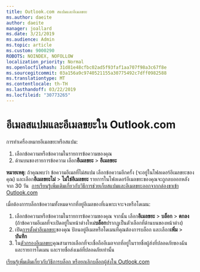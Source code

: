 ```yaml
---
title: Outlook.com สแปมและอีเมลขยะ
ms.author: daeite
author: daeite
manager: joallard
ms.date: 3/21/2019
ms.audience: Admin
ms.topic: article
ms.custom: 9000290
ROBOTS: NOINDEX, NOFOLLOW
localization_priority: Normal
ms.openlocfilehash: 31d81e48cfbc02ad5f93faf1aa707f98a3c67f8e
ms.sourcegitcommit: 03a156a9c9740521155a30775492c7dff0982588
ms.translationtype: MT
ms.contentlocale: th-TH
ms.lasthandoff: 03/22/2019
ms.locfileid: "30773265"
---
```

# <a name="spam-and-junk-email-in-outlookcom"></a>อีเมลสแปมและอีเมลขยะใน Outlook.com

การทำเครื่องหมายอีเมลขยะหรือสแปม:

1. เลือกข้อความหรือข้อความในรายการข้อความของคุณ
1. ด้านบนของรายการข้อความ เลือก**อีเมลขยะ** > **อีเมลขยะ**

**หมายเหตุ:** ถ้าคุณพบว่า ข้อความอีเมลที่ไม่สแปม เลือกข้อความอีกครั้ง (จะอยู่ในโฟลเดอร์อีเมลขยะของคุณ) และเลือก**อีเมลขยะไม่** > **ไม่ใช่อีเมลขยะ** รายการในโฟลเดอร์อีเมลขยะของคุณจะถูกลบออกหลังจาก 30 วัน  [การเรียนรู้เพิ่มเติมเกี่ยวกับวิธีการช่วยเก็บสแปมและอีเมลขยะออกจากกล่องขาเข้า Outlook.com](https://support.office.com/article/a3ece97b-82f8-4a5e-9ac3-e92fa6427ae4)

เมื่อต้องการบล็อกข้อความทั้งหมดจากที่อยู่อีเมลของที่เฉพาะเจาะจงหรือโดเมน:

1. เลือกข้อความหรือข้อความในรายการข้อความของคุณ จากนั้น เลือก**อีเมลขยะ** > **บล็อก** > **ตกลง** (ถ้าข้อความอีเมลที่จะเปิดอยู่ในหน้าต่างใหม่**บล็อก**ปรากฏเป็นตัวเลือกที่ด้านบนของหน้าต่าง)
1. เปิด[การตั้งค่าอีเมลขยะ](https://outlook.live.com/mail/options/mail/junkEmail/blockedSendersAndDomainsV2)ของคุณ ป้อนอยู่อีเมลหรือโดเมนที่คุณต้องการบล็อก และเลือก**เพิ่ม** > **บันทึก**
1. ใน[ตัวกรองอีเมลขยะ](https://outlook.live.com/mail/options/mail/junkEmail/filtersOption)คุณสามารถเลือกที่จะเชื่อถืออีเมลจากที่อยู่ในรายชื่อผู้ส่งที่ปลอดภัยของฉัน และรายการโดเมน และรายชื่อส่งเมล์ที่ปลอดภัยเท่านั้น

[เรียนรู้เพิ่มเติมเกี่ยวกับวิธีการบล็อก หรือยกเลิกบล็อกผู้ส่งใน Outlook.com](https://support.office.com/article/afba1c94-77bb-4f50-8b85-057cf52f4d5e)